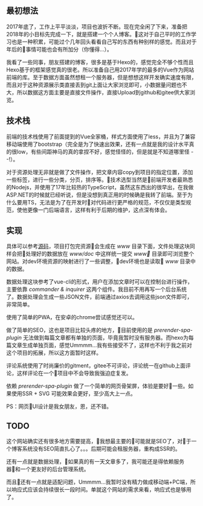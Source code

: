 ## 最初想法
2017年底了，工作上平平淡淡，项目也波折不断。现在完全闲了下来，准备把2018年的小目标先完成一下，就是搭建一个个人博客。这对于自己平时的工作学习也是一种积累，可能过个几年回头看看自己写的东西有种别样的感觉。而且对于年后的事情可能也会有所加分（你懂得...）。

我看了一些同事，朋友搭建的博客，很多是基于Hexo的，感觉完全不够个性而且Hexo基于的框架感觉真的很老。所以准备自己用2017年学的最多的Vue作为网站前端的库。至于数据方面虽然想租一个服务器，但是想想这样开发确实速度有限，而且对于这种资源展示类直接丢到git上面让大家浏览即可，小数据量问题也不大，所以数据这方面主要是直接文件操作，直接Upload到github和gitee供大家浏览。

## 技术栈
前端的技术栈使用了前面提到的Vue全家桶，样式方面使用了less，并且为了兼容移动端使用了bootstrap（完全是为了快速出效果，还有一点就是我的设计水平真的很low，有些间距神马的真的拿捏不好，感觉怪怪的，但是就是不知道哪里怪 - -!）。

对于资源处理无非就是做了文件操作，把文章内容copy到项目的指定位置，添加一些标签，进行一些分类，分页，排序等。技术选型当然是前端开发者最熟悉的Nodejs，并使用了17年比较热的TypeScript，虽然这东西出的很早出，在我做ASP.NET的时候就已经听说，但是没想到真正用的时候确是我转了前端。至于为什么要用TS，无法是为了在开发时对代码进行更严格的规范，不仅仅是类型规范，使他更像一门后端语言，这样有利于后期的维护，这点深有体会。

## 实现
具体可以参考[源码](https://github.com/Arweil/Blog)，项目打包完资源会生成在 *www* 目录下面，文件处理这块同样会把处理好的数据放在 *www/doc* 中这样统一提交 *www* 目录即可浏览整个网站。对dev环境资源的映射进行了一些调整，dev环境也是读取 *www* 目录中的数据。

数据处理这块参考了vue-cli的形式，用户在添加文章时可以在控制台进行操作，主要依靠 *commander & inquirer* 这两个组件。我目前不用再写一个后台系统了。数据处理会生成一些JSON文件，前端通过axios去调用这些json文件即可，非常简单。

使用了简单的PWA，在安卓的chrome尝试感觉还可以。

做了简单的SEO，这也是项目比较头疼的地方，目前使用的是 *prerender-spa-plugin* 无法做到每篇文章都有单独的页面，毕竟我暂时没有服务器。而hexo为每篇文章生成单独页面，感觉Ummmm...我有些接受不了，这样也不利于我之前对这个项目的拓展，所以这方面暂时这样。

评论系统使用了时尚廉价的gitment，gitee不可评论，评论统一在github上面评论，这样评论在一个项目中不会导致我强迫症复发。

依赖 *prerender-spa-plugin* 做了一个简单的网页骨架屏，体验是要好一些。如果使用SSR + SVG 可能效果会更好，至少高大上一点。

PS：网页UI设计是我女朋友，恩，还不错。

## TODO
这个网站确实还有很多地方需要提高，我想最主要的可能就是SEO了，对于一个博客系统没有SEO简直扎心了。。。后期可能会租服务器，重构成SSR的。

还有一点就是数据处理，如果真的有一天文章多了，我可能还是得依赖服务器和一个更友好的后台管理系统。

而且还有一点就是适配问题，Ummmm...我暂时没有精力做成移动端+PC端，所以响应式应该会持续很长一段时间。单就这个网站的需求来看，响应式也是够用了。


